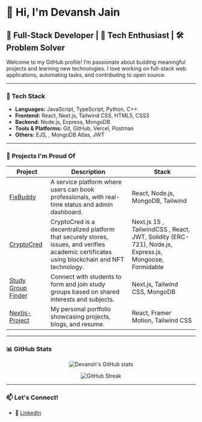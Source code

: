 # 👋 Hi, I'm Devansh Jain

## 🚀 Full-Stack Developer | 🧠 Tech Enthusiast | 🛠️ Problem Solver

Welcome to my GitHub profile! I’m passionate about building meaningful projects and learning new technologies. I love working on full-stack web applications, automating tasks, and contributing to open source.

---

### 🔧 Tech Stack

- **Languages:** JavaScript, TypeScript, Python, C++
- **Frontend:** React, Next.js, Tailwind CSS, HTML5, CSS3
- **Backend:** Node.js, Express, MongoDB
- **Tools & Platforms:** Git, GitHub, Vercel, Postman
- **Others:** EJS, , MongoDB Atlas, JWT

---

### 📌 Projects I'm Proud Of

| Project | Description | Stack |
|--------|-------------|-------|
| [FixBuddy](https://github.com/FixBuddy/FixBuddy_DevJam) | A service platform where users can book professionals, with real-time status and admin dashboard. | React, Node.js, MongoDB, Tailwind |
| [CryptoCred](https://github.com/CoderFleet/CryptoCred) |CryptoCred is a decentralized platform that securely stores, issues, and verifies academic certificates using blockchain and NFT technology.| Next.js 15 , TailwindCSS , React, JWT, Solidity (ERC-721), Node.js, Express.js, Mongoose, Formidable |
| [Study Group Finder](https://github.com/Group-Projects-009/study-group-finder) | Connect with students to form and join study groups based on shared interests and subjects. | Next.js, Tailwind CSS, MongoDB |
| [Nextjs-Project](https://github.com/devanshjain009/Next.js-project) | My personal portfolio showcasing projects, blogs, and resume. | React, Framer Motion, Tailwind CSS |

--- 

### 📊 GitHub Stats

<p align="center">
  <img src="https://github-readme-stats.vercel.app/api?username=devanshjain2002&show_icons=true&theme=tokyonight" alt="Devansh's GitHub stats" />
</p>

<p align="center">
  <img src="https://github-readme-streak-stats.herokuapp.com/?user=devanshjain2002&theme=tokyonight" alt="GitHub Streak" />
</p>

---

### 📫 Let's Connect!

- 💼 [LinkedIn](https://www.linkedin.com/in/devansh-jain-500ab823b/)

